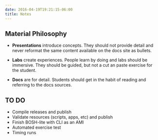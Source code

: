 ```yaml
---
date: 2016-04-19T19:21:15-06:00
title: Notes
---
```


## Material Philosophy

* **Presentations** introduce concepts. They should not provide detail and never reformat the same content available on the docs site as bullets.

* **Labs** create experiences.  People learn by doing and labs should be immersive.  They should be guided, but not a cut an paste exercise for the student.

* **Docs** are for detail. Students should get in the habit of reading and referring to the docs sources.


## TO DO

* Compile releases and publish
* Validate resources (scripts, apps, etc) and publish
* Finish BOSH-lite with CLI as an AMI
* Automated exercise test
* Timing runs
